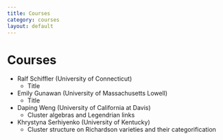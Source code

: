 ```yaml
---
title: Courses
category: courses
layout: default
---
```


# Courses

+ Ralf Schiffler (University of Connecticut)
    * Title
+ Emily Gunawan (University of Massachusetts Lowell)
    * Title
+ Daping Weng (University of California at Davis) 
    * Cluster algebras and Legendrian links
+ Khrystyna Serhiyenko (University of Kentucky) 
    * Cluster structure on Richardson varieties and their categorification

